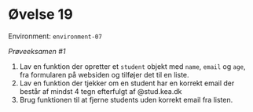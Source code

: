 # Øvelse 19

Environment: `environment-07`

*Prøveeksamen #1*

1. Lav en funktion der opretter et `student` objekt med `name`, `email` og `age`, fra formularen på websiden og tilføjer det til en liste.
2. Lav en funktion der tjekker om en student har en korrekt email der består af mindst 4 tegn efterfulgt af @stud.kea.dk
3. Brug funktionen til at fjerne students uden korrekt email fra listen.